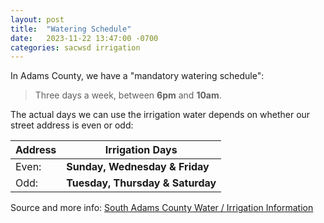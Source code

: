 ```yaml
---
layout: post
title:  "Watering Schedule"
date:   2023-11-22 13:47:00 -0700
categories: sacwsd irrigation
---
```


In Adams County, we have a "mandatory watering schedule":


> Three days a week, between **6pm** and **10am**.

The actual days we can use the irrigation water depends on whether our
street address is even or odd:

| Address | Irrigation Days                  |
|---------|----------------------------------|
| Even:   | **Sunday, Wednesday & Friday**   |
| Odd:    | **Tuesday, Thursday & Saturday** |


Source and more info: [South Adams County Water / Irrigation Information](https://www.southadamswaterco.gov/water___wastewater/irrigation_information.php)
